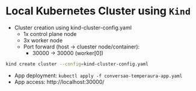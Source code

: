 # Local Kubernetes Cluster using `Kind`
* Cluster creation using kind-cluster-config.yaml
    - 1x control plane node
    - 3x worker node
    - Port forward (host -> cluester node/container):
        - 30000 -> 30000 (worker[0])   
```bash
kind create cluster --config=kind-cluster-config.yaml
```
* App deployment: `kubectl apply -f conversao-temperaura-app.yaml`
* App access: http://localhost:30000/